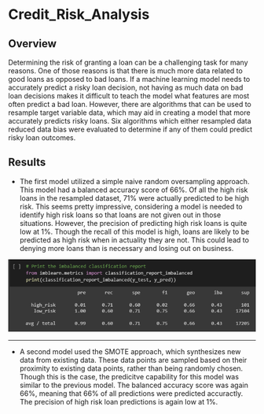 # Credit_Risk_Analysis

## Overview
Determining the risk of granting a loan can be a challenging task for many reasons.  One of those reasons is that there is much more data related to good loans as opposed to bad loans.  If a machine learning model needs to accurately predict a risky loan decision, not having as much data on bad loan decisions makes it difficult to teach the model what features are most often predict a bad loan.  However, there are algorithms that can be used to resample target variable data, which may aid in creating a model that more accurately predicts risky loans.  Six algorithms which either resampled data reduced data bias were evaluated to determine if any of them could predict risky loan outcomes.

## Results
* The first model utilized a simple naive random oversampling approach. This model had a balanced accuracy score of 66%.  Of all the high risk loans in the resampled dataset, 71% were actually predicted to be high risk.  This seems pretty impressive, considering a model is needed to identify high risk loans so that loans are not given out in those situations.  However, the precision of predicting high risk loans is quite low at 1%.  Though the recall of this model is high, loans are likely to be predicted as high risk when in actuality they are not.  This could lead to denying more loans than is necessary and losing out on business.

![n_oversample](https://github.com/Mots94/Credit_Risk_Analysis/blob/main/Images/naive_resample.png)

---
* A second model used the SMOTE approach, which synthesizes new data from existing data.  These data points are sampled based on their proximity to existing data points, rather than being randomly chosen.  Though this is the case, the predicitve capability for this model was similar to the previous model.  The balanced accuracy score was again 66%, meaning that 66% of all predictions were predicted accuractly.  The precision of high risk loan predictions is again low at 1%.

